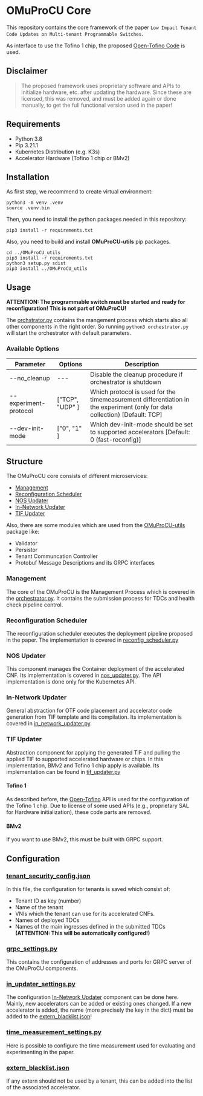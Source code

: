 # OMuProCU Core

This repository contains the core framework of the paper `Low Impact Tenant Code Updates on Multi-tenant Programmable Switches`.

As interface to use the Tofino 1 chip, the proposed [Open-Tofino Code](https://github.com/barefootnetworks/Open-Tofino) is used. 

## Disclaimer

> The proposed framework uses proprietary software and APIs to initialize hardware, etc. after updating the hardware. Since these are licensed, this was removed, and must be added again or done manually, to get the full functional version used in the paper!


## Requirements

- Python 3.8
- Pip 3.21.1
- Kubernetes Distribution (e.g. K3s)
- Accelerator Hardware (Tofino 1 chip or BMv2)

## Installation

As first step, we recommend to create virtual environment:

```
python3 -m venv .venv
source .venv.bin
```

Then, you need to install the python packages needed in this repository:

```
pip3 install -r requirements.txt
```

Also, you need to build and install **OMuProCU-utils** pip packages. 

```
cd ../OMuProCU_utils
pip3 install -r requirements.txt
python3 setup.py sdist
pip3 install ../OMuProCU_utils
```

## Usage

**ATTENTION: The programmable switch must be started and ready for reconfiguration! This is not part of OMuProCU!**

The [orchstrator.py](orchestrator.py) contains the mangement process which starts also all other components in the right order. 
So running ```python3 orchestrator.py``` will start the orchestrator with default parameters.

### Available Options

| Parameter         | Options      |  Description |
|-----------|------------|-------------|
| --no_cleanup | ---      |    Disable the cleanup procedure if orchestrator is shutdown  |
| --experiment-protocol      | ["TCP", "UDP" ]  | Which protocol is used for the timemeasurement differentiation in the experiment (only for data collection) [Default: TCP]  |
| --dev-init-mode      | ["0", "1" ]  | Which dev-init-mode should be set to supported accelerators [Default: 0 (fast-reconfig)]  |

## Structure

The OMuProCU core consists of different microservices:

- [Management](#management)
- [Reconfiguration Scheduler](#reconfiguration-scheduler)
- [NOS Updater](#nos-updater-structure-nos-updater)
- [In-Network Updater](#in-network-updater)
- [TIF Updater](#tif-updater)

Also, there are some modules which are used from the [OMuProCU-utils]() package like:

- Validator
- Persistor
- Tenant Communcation Controller
- Protobuf Message Descriptions and its GRPC interfaces

### Management

The core of the OMuProCU is the Management Process which is covered in the [orchestrator.py](orchestrator.py). 
It contains the submission process for TDCs and health check pipeline control.

### Reconfiguration Scheduler

The reconfiguration scheduler executes the deployment pipeline proposed in the paper.
The implementation is covered in [reconfig_scheduler.py](reconfig_schedule,r.py)

### NOS Updater

This component manages the Container deployment of the accelerated CNF.
Its implementation is covered in [nos_updater.py](updater/nos_updater.py).
The API implementation is done only for the Kubernetes API.

### In-Network Updater

General abstraction for OTF code placement and accelerator code generation from TIF template and its compilation.
Its implementation is covered in [in_network_updater.py](updater/in_network_updater.py).

### TIF Updater

Abstraction component for applying the generated TIF and pulling the applied TIF to supported accelerated hardware or chips. 
In this implementation, BMv2 and Tofino 1 chip apply is available.
Its implementation can be found in [tif_updater.py](updater/tif_updater.py)

#### Tofino 1

As described before, the [Open-Tofino](https://github.com/barefootnetworks/Open-Tofino) API is used for the configuration of the Tofino 1 chip.
Due to license of some used APIs (e.g., proprietary SAL for Hardware initialization), these code parts are removed.

#### BMv2

If you want to use BMv2, this must be built with GRPC support.


## Configuration 

### [tenant_security_config.json](conf/tenant_security_config.json)

In this file, the configuration for tenants is saved which consist of:

- Tenant ID as key (number)
- Name of the tenant
- VNIs which the tenant can use for its accelerated CNFs. 
- Names of deployed TDCs 
- Names of the main ingresses defined in the submitted TDCs **(ATTENTION: This will be automatically configured!)**

### [grpc_settings.py](conf/grpc_settings.py)

This contains the configuration of addresses and ports for GRPC server of the OMuProCU components.

### [in_updater_settings.py](conf/in_updater_settings.py)

The configuration [In-Network Updater](#in-network-updater) component can be done here. 
Mainly, new accelerators can be added or existing ones changed.
If a new accelerator is added, the name (more precisely the key in the dict) must be added to the [extern_blacklist.json](#extern_blacklistjson)!

### [time_measurement_settings.py](conf/time_measurement_settings.py)

Here is possible to configure the time measurement used for evaluating and experimenting in the paper.

### [extern_blacklist.json](conf/extern_blacklist.json)

If any extern should not be used by a tenant, this can be added into the list of the associated accelerator. 